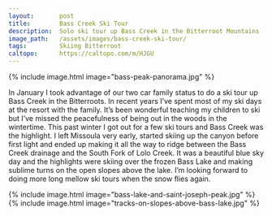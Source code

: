 ```yaml
---
layout:       post
title:        Bass Creek Ski Tour
description:  Solo ski tour up Bass Creek in the Bitterroot Mountains
image_path:   /assets/images/bass-creek-ski-tour/
tags:         Skiing Bitterroot
caltopo:      https://caltopo.com/m/HJGU
---
```

{% include image.html image="bass-peak-panorama.jpg" %}

In January I took advantage of our two car family status to do a ski tour up Bass Creek in the Bitterroots. In recent years I’ve spent most of my ski days at the resort with the family. It’s been wonderful teaching my children to ski but I’ve missed the peacefulness of being out in the woods in the wintertime. This past winter I got out for a few ski tours and Bass Creek was the highlight. I left Missoula very early, started skiing up the canyon before first light and ended up making it all the way to ridge between the Bass Creek drainage and the South Fork of Lolo Creek. It was a beautiful blue sky day and the highlights were skiing over the frozen Bass Lake and making sublime turns on the open slopes above the lake. I’m looking forward to doing more long mellow ski tours when the snow flies again.

{% include image.html image="bass-lake-and-saint-joseph-peak.jpg" %}
{% include image.html image="tracks-on-slopes-above-bass-lake.jpg" %}
